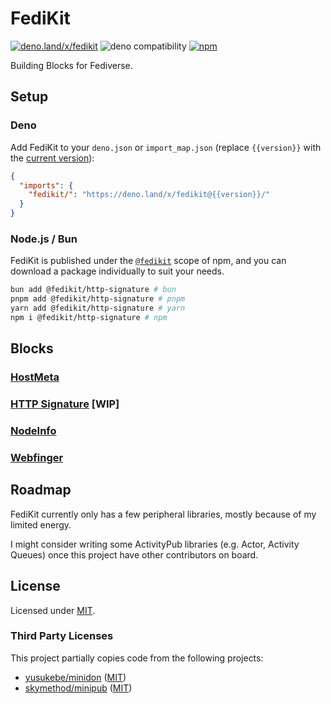 # FediKit

[![deno.land/x/fedikit](https://shield.deno.dev/x/fedikit)](https://deno.land/x/fedikit)
![deno compatibility](https://shield.deno.dev/deno/^1.38)
[![npm](https://img.shields.io/npm/v/%40fedikit/http-signature)](https://www.npmjs.com/org/fedikit)

Building Blocks for Fediverse.

## Setup

### Deno

Add FediKit to your `deno.json` or `import_map.json` (replace `{{version}}` with
the [current version](https://github.com/fedikit/fedikit/tags)):

```json
{
  "imports": {
    "fedikit/": "https://deno.land/x/fedikit@{{version}}/"
  }
}
```

### Node.js / Bun

FediKit is published under the [`@fedikit`](https://www.npmjs.com/org/fedikit)
scope of npm, and you can download a package individually to suit your needs.

```bash
bun add @fedikit/http-signature # bun
pnpm add @fedikit/http-signature # pnpm
yarn add @fedikit/http-signature # yarn
npm i @fedikit/http-signature # npm
```

## Blocks

### [HostMeta](/src/host-meta/)

### [HTTP Signature](/src/http-signature/) [WIP]

### [NodeInfo](/src/nodeinfo/)

### [Webfinger](/src/webfinger/)

## Roadmap

FediKit currently only has a few peripheral libraries, mostly because of my
limited energy.

I might consider writing some ActivityPub libraries (e.g. Actor, Activity
Queues) once this project have other contributors on board.

## License

Licensed under [MIT](LICENSE.md).

### Third Party Licenses

This project partially copies code from the following projects:

- [yusukebe/minidon](https://github.com/yusukebe/minidon)
  ([MIT](https://github.com/yusukebe/minidon#license))
- [skymethod/minipub](https://github.com/skymethod/minipub)
  ([MIT](https://github.com/skymethod/minipub/blob/master/LICENSE))
